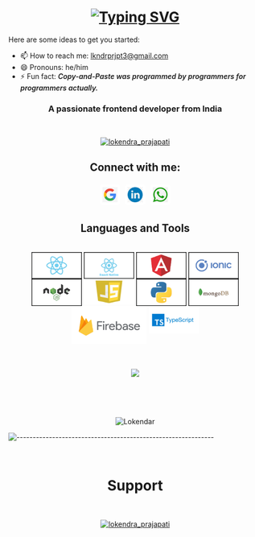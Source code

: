 <h1 align="center">
<a href="https://git.io/typing-svg">
  <img src="https://readme-typing-svg.herokuapp.com?font=DM+Mono&size=30&pause=1000&center=true&vCenter=true&random=false&width=1000&separator=%3C&lines=Hey+There%F0%9F%91%8B;+I'm+Lokendra+Prajapati%3CAn+Open+Source+Enthusiast%3CFullstack+Web+Developer+%F0%9F%92%BB%3CLove+To+Build+Project+%F0%9F%9B%A0%EF%B8%8F%3CA+Problem+Solver+%F0%9F%91%A8%F0%9F%8F%BB%E2%80%8D%F0%9F%92%BB" alt="Typing SVG" />
</a>
</h1>

Here are some ideas to get you started:

- 📫 How to reach me: lkndrprjpt3@gmail.com
- 😄 Pronouns: he/him
- ⚡ Fun fact: <i style="font-weight: 600">Copy-and-Paste was programmed by programmers for programmers actually.</i>

<h3 align="center">A passionate frontend developer from India</h3>
<br/>

<p align="center"> <a href="https://github.com/ryo-ma/github-profile-trophy"><img src="https://github-profile-trophy.vercel.app/?username=lokendra2500" alt="lokendra_prajapati" /></a> </p>


<h2 align="center">Connect with me:</h2>
<p align="center" style="display: flex; flex-direction: row; justify-content: center; align-items: center"><a href="mailto:lkndrprjpt3@gmail.com" target="_blank"
  style="font-size: 40px; background-color: white; width: 40px; height: 40px; border-radius: 5px;text-decoration: none; margin: 5px; display: flex; justify-content: center; align-items: center">
<img  src="./google.png" width="30px" height="30px"/>
</a>
<a href="https://www.linkedin.com/in/lokendra-prajapati/" target="_blank"
    style="font-size: 40px;background-color: white; display: flex; justify-content: center; align-items: center; width: 40px; height: 40px; border-radius: 5px;text-decoration:none;margin: 5px;">
<img  src="./linkedin.jpeg" width="30px" height="30px"/>
</a>
<a href="https://api.whatsapp.com/send?phone=919109950052" target="_blank"
    style="font-size: 40px;background-color: white; display: flex; justify-content: center; align-items: center; width: 40px; height: 40px; border-radius: 5px;text-decoration:none;margin: 5px;">
<img  src="./whatsapp.png" width="30px" height="30px"/>
</a>

</p>

<h2 align="center" style="margin-top: 100">Languages and Tools</h2>
<br/>


<div align="center">
<img align="top" style="margin: 10" src="./skills/react.png" width="100px">
    <img align="top" style="margin: 10" src="./skills/react native.png" width="100px">
    <img align="top" style="margin: 10" src="./skills/angular.png" width="100px">
    <img align="top" style="margin: 10" src="./skills/ionic.png" width="100px">
    <img align="top" style="margin: 10" src="./skills/node.png" width="100px">
    <img align="top" style="margin: 10" src="./skills/javascript.webp" width="100px" height="52px" style="background-color: white">
    <img align="top" style="margin: 10" src="./skills/python.png" width="100px">
    <img align="top" style="margin: 10" src="./skills/mongodb.png" width="100px">
    <img align="top" style="margin: 10" src="./skills/firebase.png" width="150px">
    <img align="top" style="margin: 10" src="./skills/typescript.png" width="100px">
</div>




<br/>
<br/>
<p align="center">
<img align="center" src="https://github-readme-stats.vercel.app/api/top-langs/?username=lokendra2500&layout=compact" />

</p>

<br/>
<br/>
<br/>
<p align="center"><img align="center" src="https://github-readme-streak-stats.herokuapp.com/?user=lokendra2500" alt="Lokendar" /></p>



![-------------------------------------------------------------](https://raw.githubusercontent.com/andreasbm/readme/master/assets/lines/rainbow.png)

<!-- TODO: will open later -->
<!-- [(https://github-readme-stats.vercel.app/api?username=lokendra2500&layout=compact&hide=html&theme=tokyonight&count_private=true&show_icons=true)
] -->
<br/>
<h1 align="center">Support</h1><br/>
<p align="center"><a href="https://www.buymeacoffee.com/lokendra_prajapati"> <img align="center" src="https://cdn.buymeacoffee.com/buttons/v2/default-yellow.png" height="50" width="210" alt="lokendra_prajapati" /></a></p><br><br>

